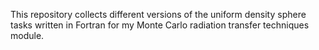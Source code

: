 This repository collects different versions of the uniform density sphere tasks written in Fortran for my Monte Carlo radiation transfer techniques module.
